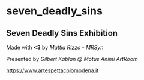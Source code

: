 # seven_deadly_sins

## Seven Deadly Sins Exhibition

Made with **<3** by *Mattia Rizzo* - *MRSyn*

Presented by *Gilbert Kablan* @ *Motus Animi ArtRoom*

https://www.artespettacolomodena.it